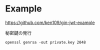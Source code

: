 # Example
https://github.com/ken109/gin-jwt-example

秘密鍵の発行
```
openssl genrsa -out private.key 2048
```
